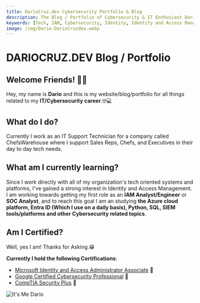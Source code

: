 ```yaml
---
title: DarioCruz.dev Cybersecurity Portfolio & Blog
description: The Blog / Portfolio of Cybersecurity & IT Enthusiast Dario Cruz.
keywords: [Tech, IAM, Cybersecurity, Identity, Identity and Access Management]
image: /img/Dario-DarioCruzdev.webp
---
```


# DARIOCRUZ.DEV Blog / Portfolio

## Welcome Friends! 🖖🏿

Hey, my name is **Dario** and this is my website/blog/portfolio for all things related to my **IT/Cybersecurity career**.🤓💻

## What do I do?

Currently I work as an IT Support Technician for a company called ChefsWarehouse where I support Sales Reps, Chefs, and Executives in their day to day tech needs.

## What am I currently learning?

Since I work directly with all of my organization's tech oriented systems and platforms, I've gained a strong interest in Identity and Access Management. I am working towards getting my first role as an **IAM Analyst/Engineer** or **SOC Analyst**, and to reach this goal I am an studying **the Azure cloud platform, Entra ID (Which I use on a daily basis), Python, SQL, SIEM tools/platforms and other Cybersecurity related topics**. 

## Am I Certified?

Well, yes I am! Thanks for Asking.😁

**Currently I hold the following Certifications**:

- [Microsoft Identity and Access Administrator Associate](https://learn.microsoft.com/api/credentials/share/en-us/dariocru/F986CA9C1395B648?sharingId=EA2F36B70C248D16) 🎉
- [Google Certified Cybersecurity Professional](https://coursera.org/share/d8103b93a5fd4afde4f79325f3abf4dd) 🎉
- [CompTIA Security Plus](https://www.credly.com/badges/dd661ec9-5387-43f8-a5e1-3ed4e5df715d/public_url) 🎉

![It's Me Dario](/img/itsmedario.webp)
